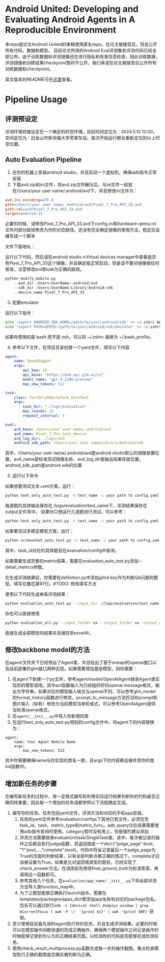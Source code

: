# Android United: Developing and Evaluating Android Agents in A Reproducible Environment

本repo是论文Android United的审稿使用匿名repo。在论文被接受后，将会公开所有代码，数据和模型。
目前论文所用的Android Eval评测集和评测代码已经全部公布。由于训练数据和评测镜像还在进行隐私和有害信息检查，因此训练数据，评测镜像和训练结果checkpoint暂时不公开。我们承诺在论文被接受后公开所有训练数据和checkpoint。

英文版本的README可在[这里](README.md)查看。



# Pipeline Usage

## 评测预设定

评测环境将被设定在一个确定的时空环境。目前时间定位为：2024.5.10 12:00，空间定位为：旧金山市斯坦福大学旁某车站。每次开始运行都会重新定位到以上时空位置。

## Auto Evaluation Pipeline

1. 在你的机器上安装android studio，并且启动一个虚拟机，确保adb指令正常安装
2. 下载avd.zip和ini文件，将avd.zip文件解压后，与ini文件一起放在/Users/your user name/.android/avd下，并且修改ini文件为：

```ini
avd.ini.encoding=UTF-8
path=/Users/your user name/.android/avd/Pixel_7_Pro_API_33.avd
path.rel=avd/Pixel_7_Pro_API_33.avd
target=android-33
```

必要的时候，请修改Pixel_7_Pro_API_33.avd下config.ini和hardware-qemu.ini文件内部分路径修改为你的对应路径。还没有完全确定镜像的使用方法，稳定后会编写成一个脚本

文件下载地址：


运行以下代码，然后请在android studio->Virtual devices manager中查看是否有Pixel_7_Pro_API_33这个镜像，并且确定能正常启动。但是请不要对镜像做任何修改。注意修改avd和sdk为正确的路径。
```python
python modify_mobile.py 
    --avd_dir /Users/UserName/.android/avd 
    --sdk_dir /Users/UserName/Library/Android/sdk 
    --device_name Pixel_7_Pro_API_33
```

3. 配置emulator

运行以下指令：
```bash
echo 'export ANDROID_SDK_HOME=/path/to/your/android/sdk' >> ~/.zshrc && source ~/.zshrc
echo 'export PATH=$PATH:/path/to/your/android/sdk/emulator' >> ~/.zshrc && source ~/.zshrc
```
如果你使用的是 bash 而不是 zsh，可以将 ~/.zshrc 替换为 ~/.bash_profile。


4. 参考以下文件，在项目目录创建一个yaml文件，填写以下内容

```yaml
agent:
    name: OpenAIAgent
    args:
        api_key: sk-
        api_base: "https://one-api.glm.ai/v1"
        model_name: "gpt-4-1106-preview"
        max_new_tokens: 512

task:
    class: TextOnlyMobileTask_AutoTest
    args:
        save_dir: "./logs/evaluation"
        max_rounds: 25
        request_interval: 3

eval:
    avd_base: /Users/your user name/.android/avd
    avd_name: Pixel_7_Pro_test_device
    avd_log_dir: ./logs/avd
    android_sdk_path: /Users/your user name/Library/Android/sdk


```

其中，/Users/your user name/.android/avd是android studio默认的镜像放置位置，avd_name是标准测试镜像名称，avd_log_dir是输出结果存放位置，android_sdk_path是android sdk的位置

5. 运行以下命令

如果想要测试文本+xml方案，运行：
```bash
python text_only_auto_test.py -n test_name -c your path to config.yaml
```

每道题的具体输出保存在./logs/evaluation/test_name下，评测结果保存在output文件夹中。
如果你只想运行几道题进行测试，可以参考：

```bash
python text_only_auto_test.py -n test_name -c your path to config.yaml --task_id taskid_1,taskid_2,taskid_3
```

如果要测试多模态模型方案，运行：
```bash
python screenshot_auto_test.py -n test_name -c your path to config.yaml
```

其中，task_id对应的具体题目在evaluation/config中查询。

如果需要生成完整的metric结果，需要在evaluation_auto_test.py添加--detail_metrics参数。

在生成评测结果前，你需要在definition.py中添加glm4 key作为判断QA问题的模型。填写位置在第97行。#TODO: 修改填写方法

使用以下代码生成单条评测结果：
```bash
python evaluation_auto_test.py --input_dir ./logs/evaluation/test_name
```
你也可以直接使用
```bash
python evaluation_all.py --input_folder xx --output_folder xx -outout_excel xx
```
直接生成全部模型的结果并且储存至excel中。

## 修改backbone model的方法

在agent/文件夹下已经预设了Agent类，并且给出了基于oneapi的openai接口以及目前部署的glm接口两种实现。如果需要增加基座模型，则你需要：

1. 在agent下新建一个py文件，参考agent/model/OpenAIAgent继承Agent类实现你的模型调用。其中act函数输入为已经组织好的openai message格式，输出为字符串。如果对应的模型输入格式与openai不同，可以参考glm_model的format_history函数进行修改。prompt_to_message方法将当轮prompt和图片输入（如有）修改为当前模型当单轮格式，可以参考OpenAIAgent提供当标准openai格式。
2. 在``agent/__init__.py``中导入你新增的类
3. 在运行text_only_auto_test.py用到的config文件中，将agent下的内容替换为：

```	
agent:
    name: Your Agnet Module Name
    args:
        max_new_tokens: 512
```

其中你需要确保name与你实现的类名一致，且args下的内容都会被传至你的类init函数中。


## 增加新任务的步骤

在编写新任务的过程中，按一定格式编写和利用实际运行结果判断你的代码是否正确同样重要。因此每一个增加的任务请都参照以下流程确定无误。

1. 编写你的任务。任务包括yaml文件，评测方法和对应的手机app安装。
   1. 任务的yaml文件参考evaluation/configs下其他已有文件，必须包含task_id，task，metric_type和metric_func。adb_query仅在结果需要使用adb指令查询时使用。category暂时没有用上，但是强烈建议添加
   2. 评测方法需要继承evaluation/task/SingleTask类。其中，每次被记录的操作之后都会执行judge函数，其返回值是一个dict:{"judge_page":bool, "1":bool,...,"complete":bool}。代码中将会记录最后一个judge_page为True的页面的判断结果，只有全部判断点都正确的情况下，complete才应该被设置为True。如果是比对返回值类型的题目，已经实现了check_answer方法。在调用前先修改final_ground_truth为标准答案，再调用这一函数即可。
   3. 参考其他几个任务，在``evaluation/app_name/__init__.py``下将全部评测方法导入类function_map中。
   4. 为了让模型能够正确执行launch指令，需要在templates/packages/apps_dict里添加app名称和对应的package包名。包名可以通过执行```adb -s {device} shell dumpsys window | grep mCurrentFocus | awk -F '/' '{print $1}' | awk '{print $NF}'```获取。
2. 至少使用目前最先进的agent执行你的任务，并且生成评测结果。必要的时候可以在模型操作间歇快速的完成正确操作，确保两个模型操作之间记录操作的时候能够记录到你认为的正确结果页面，以检测你的代码是否能够完成检测任务。
3. 使用check_result_multiprocess.py函数生成每一步的操作截图。重点检查模型执行正确的截图是否确实被判断为正确。



